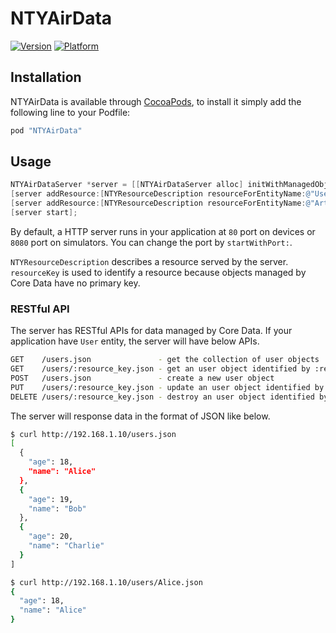 # NTYAirData

[![Version](http://cocoapod-badges.herokuapp.com/v/NTYAirData/badge.png)](http://cocoadocs.org/docsets/NTYAirData)
[![Platform](http://cocoapod-badges.herokuapp.com/p/NTYAirData/badge.png)](http://cocoadocs.org/docsets/NTYAirData)

## Installation

NTYAirData is available through [CocoaPods](http://cocoapods.org), to install
it simply add the following line to your Podfile:

```rb
pod "NTYAirData"
```

## Usage

```objective-c
NTYAirDataServer *server = [[NTYAirDataServer alloc] initWithManagedObjectContext:context];
[server addResource:[NTYResourceDescription resourceForEntityName:@"User" resourceKey:@"name"]];
[server addResource:[NTYResourceDescription resourceForEntityName:@"Article" resourceKey:@"uid"]];
[server start];
```

By default, a HTTP server runs in your application at `80` port on devices or `8080` port on simulators. You can change the port by `startWithPort:`.

`NTYResourceDescription` describes a resource served by the server. `resourceKey` is used to identify a resource because objects managed by Core Data have no primary key.

### RESTful API

The server has RESTful APIs for data managed by Core Data. If your application have `User` entity, the server will have below APIs.

```sh
GET    /users.json               - get the collection of user objects
GET    /users/:resource_key.json - get an user object identified by :resource_key
POST   /users.json               - create a new user object
PUT    /users/:resource_key.json - update an user object identified by :resource_key
DELETE /users/:resource_key.json - destroy an user object identified by :resource_key
```

The server will response data in the format of JSON like below.

```sh
$ curl http://192.168.1.10/users.json
[
  {
    "age": 18,
    "name": "Alice"
  },
  {
    "age": 19,
    "name": "Bob"
  },
  {
    "age": 20,
    "name": "Charlie"
  }
]
```

```sh
$ curl http://192.168.1.10/users/Alice.json
{
  "age": 18,
  "name": "Alice"
}
```
